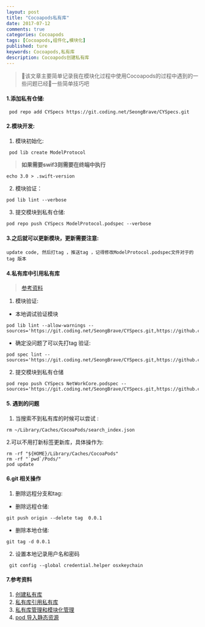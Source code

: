 ```yaml
---
layout: post
title: "Cocoapods私有库"
date: 2017-07-12
comments: true
categories: Cocoapods
tags: [Cocoapods,组件化,模块化]
published: ture
keywords: Cocoapods,私有库
description: Cocoapods创建私有库
---
```


> 该文章主要简单记录我在模块化过程中使用Cocoapods的过程中遇到的一些问题已经一些简单技巧吧

#### 1.添加私有仓储:
```
 pod repo add CYSpecs https://git.coding.net/SeongBrave/CYSpecs.git
```
#### 2.模块开发:
1.  模块初始化:
```
 pod lib create ModelProtocol
```
>**如果需要swif3则需要在终端中执行**
```
echo 3.0 > .swift-version
```
2. 模块验证：
 ```
 pod lib lint --verbose
 ```
 3. 提交模块到私有仓储:
 ```
 pod repo push CYSpecs ModelProtocol.podspec --verbose
 ```
#### 3.之后就可以更新模块，更新需要注意:

```
update code, 然后打tag ，推送tag ，记得修改ModelProtocol.podspec文件对于的tag 版本
```
#### 4.私有库中引用私有库
> [参考资料](https://aotu.io/notes/2016/01/27/how-to-make-cocoapods/)
1.   模块验证:

-  本地调试验证模块
```
pod lib lint --allow-warnings --sources='https://git.coding.net/SeongBrave/CYSpecs.git,https://github.com/CocoaPods/Specs'
```
- 确定没问题了可以先打tag 验证:
```
pod spec lint --sources='https://git.coding.net/SeongBrave/CYSpecs.git,https://github.com/CocoaPods/Specs'
```
2. 提交模块到私有仓储

```
pod repo push CYSpecs NetWorkCore.podspec --sources='https://git.coding.net/SeongBrave/CYSpecs.git,https://github.com/CocoaPods/Specs'
```
#### 5. 遇到的问题
1. 当搜索不到私有库的时候可以尝试 :
```
rm ~/Library/Caches/CocoaPods/search_index.json
```
2.可以不用打新标签更新库，具体操作为:
```
rm -rf "${HOME}/Library/Caches/CocoaPods"
rm -rf "`pwd`/Pods/"
pod update
```
#### 6.git 相关操作
1. 删除远程分支和tag:
-  删除远程仓储:
```
git push origin --delete tag  0.0.1
```
-  删除本地仓储:
```
git tag -d 0.0.1
```
2. 设置本地记录用户名和密码
 
```
 git config --global credential.helper osxkeychain
```


#### 7.参考资料
1.  [创建私有库](http://blog.wtlucky.com/blog/2015/02/26/create-private-podspec/)
2.  [私有库引用私有库](http://www.cnblogs.com/tufeibo/p/5654268.html)
3.  [私有库管理和模块化管理](http://www.pluto-y.com/cocoapod-private-pods-and-module-manager/)
4.  [pod 导入静态资源](http://blog.startry.com/2016/03/17/the-trap-of-image-resource/)
